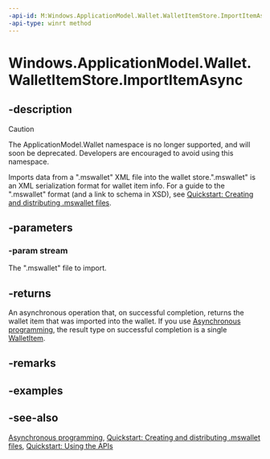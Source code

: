 ```yaml
---
-api-id: M:Windows.ApplicationModel.Wallet.WalletItemStore.ImportItemAsync(Windows.Storage.Streams.IRandomAccessStreamReference)
-api-type: winrt method
---
```


<!-- Method syntax
public Windows.Foundation.IAsyncOperation<Windows.ApplicationModel.Wallet.WalletItem> ImportItemAsync(Windows.Storage.Streams.IRandomAccessStreamReference stream)
-->

# Windows.ApplicationModel.Wallet.WalletItemStore.ImportItemAsync

## -description
> [!CAUTION]
> The ApplicationModel.Wallet namespace is no longer supported, and will soon be deprecated. Developers are encouraged to avoid using this namespace.

Imports data from a ".mswallet" XML file into the wallet store.".mswallet" is an XML serialization format for wallet item info. For a guide to the ".mswallet" format (and a link to schema in XSD), see [Quickstart: Creating and distributing .mswallet files](/previous-versions/windows/apps/dn631256(v=win.10)).

## -parameters
### -param stream
The ".mswallet" file to import.

## -returns
An asynchronous operation that, on successful completion, returns the wallet item that was imported into the wallet. If you use [Asynchronous programming](/windows/uwp/threading-async/asynchronous-programming-universal-windows-platform-apps), the result type on successful completion is a single [WalletItem](walletitem.md).

## -remarks

## -examples

## -see-also
[Asynchronous programming](/windows/uwp/threading-async/asynchronous-programming-universal-windows-platform-apps), [Quickstart: Creating and distributing .mswallet files](/previous-versions/windows/apps/dn631256(v=win.10)), [Quickstart: Using the   APIs](/previous-versions/windows/apps/dn631257(v=win.10))
